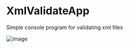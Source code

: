 # XmlValidateApp
Simple console program for validating xml files

![image](https://user-images.githubusercontent.com/7705555/204538348-9b2bc181-3b19-478b-b342-4158a4bc52f3.png)
